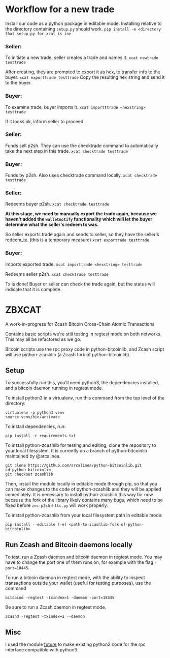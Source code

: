 # Workflow for a new trade

Install our code as a python package in editable mode. Installing relative to the directory containing `setup.py` should work.
`pip install -e <directory that setup.py for xcat is in>`

### Seller:

To initiate a new trade, seller creates a trade and names it.
`xcat newtrade testtrade`

After creating, they are prompted to export it as hex, to transfer info to the buyer.
`xcat exporttrade testtrade`
Copy the resulting hex string and send it to the buyer.

### Buyer:

To examine trade, buyer imports it.
`xcat importttrade <hexstring> testtrade`

If it looks ok, inform seller to proceed.

### Seller:

Funds sell p2sh. They can use the checktrade command to automatically take the next step in this trade.
`xcat checktrade testtrade`

### Buyer:

Funds by p2sh. Also uses checktrade command locally.
`xcat checktrade testtrade`

### Seller:

Redeems buyer p2sh.
`xcat checktrade testtrade`

**At this stage, we need to manually export the trade again, because we haven't added the `walletnotify` functionality which will let the buyer determine what the seller's redeem tx was.**

So seller exports trade again and sends to seller, so they have the seller's redeem_tx. (this is a temporary measure)
`xcat exportrade testtrade`

### Buyer:

Imports exported trade.
`xcat importtrade <hexstring> testtrade`

Redeems seller p2sh.
`xcat checktrade testtrade`

Tx is done! Buyer or seller can check the trade again, but the status will indicate that it is complete.

# ZBXCAT

A work-in-progress for Zcash Bitcoin Cross-Chain Atomic Transactions

Contains basic scripts we're still testing in regtest mode on both networks. This may all be refactored as we go.

Bitcoin scripts use the rpc proxy code in python-bitcoinlib, and Zcash script will use python-zcashlib (a Zcash fork of python-bitcoinlib).

## Setup

To successfully run this, you'll need python3, the dependencies installed, and a bitcoin daemon running in regtest mode.

To install python3 in a virtualenv, run this command from the top level of the directory:
```
virtualenv -p python3 venv
source venv/bin/activate
```

To install dependencies, run:
```
pip install -r requirements.txt
```

To install python-zcashlib for testing and editing, clone the repository to your local filesystem. It is currently on a branch of python-bitcoinlib maintained by @arcalinea.

```
git clone https://github.com/arcalinea/python-bitcoinlib.git
cd python-bitcoinlib
git checkout zcashlib
```

Then, install the module locally in editable mode through pip, so that you can make changes to the code of python-zcashlib and they will be applied immediately. It is necessary to install python-zcashlib this way for now because the fork of the library likely contains many bugs, which need to be fixed before `zec-p2sh-htlc.py` will work properly.

To install python-zcashlib from your local filesystem path in editable mode:

`pip install --editable (-e) <path-to-zcashlib-fork-of-python-bitcoinlib>`

## Run Zcash and Bitcoin daemons locally

To test, run a Zcash daemon and bitcoin daemon in regtest mode. You may have to change the port one of them runs on, for example with the flag `-port=18445`.

To run a bitcoin daemon in regtest mode, with the ability to inspect transactions outside your wallet (useful for testing purposes), use the command
```
bitcoind -regtest -txindex=1 -daemon -port=18445
```

Be sure to run a Zcash daemon in regtest mode.
```
zcashd -regtest -txindex=1 --daemon
```

## Misc

I used the module [future](http://python-future.org/futurize.html) to make existing python2 code for the rpc interface compatible with python3.
